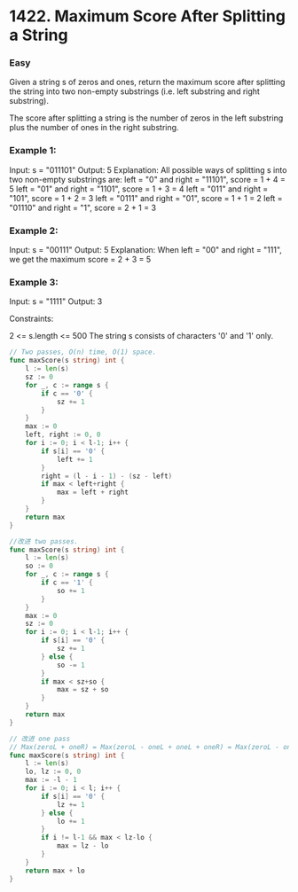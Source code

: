# 1422. Maximum Score After Splitting a String

### Easy

Given a string s of zeros and ones, return the maximum score after splitting the string into two non-empty substrings (i.e. left substring and right substring).

The score after splitting a string is the number of zeros in the left substring plus the number of ones in the right substring.

### Example 1:

Input: s = "011101"
Output: 5 
Explanation: 
All possible ways of splitting s into two non-empty substrings are:
left = "0" and right = "11101", score = 1 + 4 = 5 
left = "01" and right = "1101", score = 1 + 3 = 4 
left = "011" and right = "101", score = 1 + 2 = 3 
left = "0111" and right = "01", score = 1 + 1 = 2 
left = "01110" and right = "1", score = 2 + 1 = 3

### Example 2:

Input: s = "00111"
Output: 5
Explanation: When left = "00" and right = "111", we get the maximum score = 2 + 3 = 5

### Example 3:

Input: s = "1111"
Output: 3

Constraints:

2 <= s.length <= 500
The string s consists of characters '0' and '1' only.

```go
// Two passes, O(n) time, O(1) space.
func maxScore(s string) int {
	l := len(s)
	sz := 0
	for _, c := range s {
		if c == '0' {
			sz += 1
		}
	}
	max := 0
	left, right := 0, 0
	for i := 0; i < l-1; i++ {
		if s[i] == '0' {
			left += 1
		}
		right = (l - i - 1) - (sz - left)
		if max < left+right {
			max = left + right
		}
	}
	return max
}

//改进 two passes.
func maxScore(s string) int {
	l := len(s)
	so := 0
	for _, c := range s {
		if c == '1' {
			so += 1
		}
	}
	max := 0
	sz := 0
	for i := 0; i < l-1; i++ {
		if s[i] == '0' {
			sz += 1
		} else {
			so -= 1
		}
		if max < sz+so {
			max = sz + so
		}
	}
	return max
}

// 改进 one pass
// Max(zeroL + oneR) = Max(zeroL - oneL + oneL + oneR) = Max(zeroL - oneL) + oneTotal
func maxScore(s string) int {
	l := len(s)
	lo, lz := 0, 0
	max := -l - 1
	for i := 0; i < l; i++ {
		if s[i] == '0' {
			lz += 1
		} else {
			lo += 1
		}
		if i != l-1 && max < lz-lo {
			max = lz - lo
		}
	}
	return max + lo
}
```